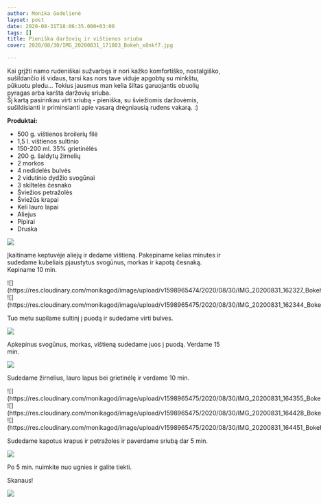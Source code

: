```yaml
---
author: Monika Godelienė
layout: post
date: 2020-08-31T18:06:35.000+03:00
tags: []
title: Pieniška daržovių ir vištienos sriuba
cover: 2020/08/30/IMG_20200831_171803_Bokeh_x8nkf7.jpg

---
```

Kai grįžti namo rudeniškai sužvarbęs ir nori kažko komfortiško, nostalgiško, sušildančio iš vidaus, tarsi kas nors tave viduje apgobtų su minkštu, pūkuotu pledu... Tokius jausmus man kelia šiltas garuojantis obuolių pyragas arba karšta daržovių sriuba.  
Šį kartą pasirinkau virti sriubą - pieniška, su šviežiomis daržovėmis, sušildisianti ir priminsianti apie vasarą drėgniausią rudens vakarą. :)

**Produktai:**

* 500 g. vištienos broilerių filė
* 1,5 l.  vištienos sultinio
* 150-200 ml. 35% grietinėlės
* 200 g. šaldytų žirnelių
* 2 morkos
* 4 nedidelės bulvės
* 2 vidutinio dydžio svogūnai
* 3 skiltelės česnako
* Šviežios petražolės
* Šviežūs krapai
* Keli lauro lapai
* Aliejus
* Pipirai
* Druska

![](https://res.cloudinary.com/monikagod/image/upload/v1598965476/2020/08/30/IMG_20200831_161635_Bokeh_imrbth.jpg)

Įkaitiname keptuvėje aliejų ir dedame vištieną. Pakepiname kelias minutes ir sudedame kubeliais pjaustytus svogūnus, morkas ir kapotą česnaką. Kepiname 10 min.

<div class="row">
<div class="six columns" markdown="1">
![](https://res.cloudinary.com/monikagod/image/upload/v1598965474/2020/08/30/IMG_20200831_162327_Bokeh_ozdkqh.jpg)
</div>
<div class="six columns" markdown="1">
![](https://res.cloudinary.com/monikagod/image/upload/v1598965475/2020/08/30/IMG_20200831_162344_Bokeh_jl5vzw.jpg)
</div>
</div>

Tuo metu supilame sultinį į puodą ir sudedame virti bulves.

![](https://res.cloudinary.com/monikagod/image/upload/v1598965474/2020/08/30/IMG_20200831_162914_o2skch.jpg)

Apkepinus svogūnus, morkas, vištieną sudedame juos į puodą. Verdame 15 min.

![](https://res.cloudinary.com/monikagod/image/upload/v1598965474/2020/08/30/IMG_20200831_162948_iobskn.jpg)

Sudedame žirnelius, lauro lapus bei grietinėlę ir verdame 10 min.

<div class="row">
<div class="four columns" markdown="1">
![](https://res.cloudinary.com/monikagod/image/upload/v1598965475/2020/08/30/IMG_20200831_164355_Bokeh_edbbvl.jpg)
</div>
<div class="four columns" markdown="1">
![](https://res.cloudinary.com/monikagod/image/upload/v1598965475/2020/08/30/IMG_20200831_164428_Bokeh_d5itkm.jpg)  
</div>
<div class="four columns" markdown="1">
![](https://res.cloudinary.com/monikagod/image/upload/v1598965475/2020/08/30/IMG_20200831_164451_Bokeh_gecb87.jpg)
</div>
</div>

Sudedame kapotus krapus ir petražoles ir paverdame sriubą dar 5 min.

![](https://res.cloudinary.com/monikagod/image/upload/v1598965475/2020/08/30/IMG_20200831_165534_Bokeh_pjdshz.jpg)

Po 5 min. nuimkite nuo ugnies ir galite tiekti.

Skanaus!

![](https://res.cloudinary.com/monikagod/image/upload/v1598965475/2020/08/30/IMG_20200831_170937_Bokeh_vw33w3.jpg)
